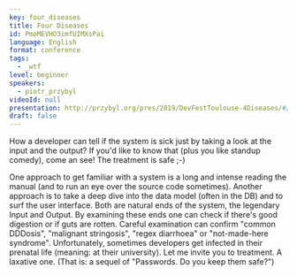 ```yaml
---
key: four_diseases
title: Four Diseases
id: PmoMEVHO3imfUIMXsPai
language: English
format: conference
tags:
  - _wtf
level: beginner
speakers:
  - piotr_przybyl
videoId: null
presentation: http://przybyl.org/pres/2019/DevFestToulouse-4Diseases/#/title-slide
draft: false
---
```

How a developer can tell if the system is sick just by taking a look at the input and the output? If you'd like to know that (plus you like standup comedy), come an see! The treatment is safe ;-)

One approach to get familiar with a system is a long and intense reading the manual (and to run an eye over the source code sometimes). Another approach is to take a deep dive into the data model (often in the DB) and to surf the user interface. Both are natural ends of the system, the legendary Input and Output. By examining these ends one can check if there's good digestion or if guts are rotten. Careful examination can confirm "common DDDosis", "malignant stringosis", "regex diarrhoea" or "not-made-here syndrome".
Unfortunately, sometimes developers get infected in their prenatal life (meaning: at their university). Let me invite you to treatment. A laxative one. (That is: a sequel of "Passwords. Do you keep them safe?")
